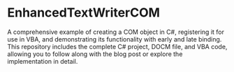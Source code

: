 # EnhancedTextWriterCOM
A comprehensive example of creating a COM object in C#, registering it for use in VBA, and demonstrating its functionality with early and late binding. This repository includes the complete C# project, DOCM file, and VBA code, allowing you to follow along with the blog post or explore the implementation in detail.
